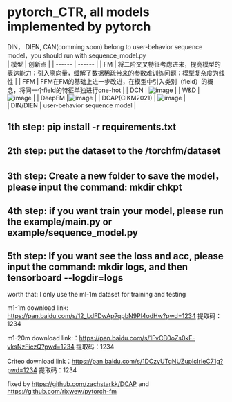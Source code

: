 pytorch_CTR, all models implemented by pytorch
===
DIN， DIEN, CAN(comming soon) belong to user-behavior sequence model，you should run with sequence_model.py  
| 模型 | 创新点 |
| ------ | ------ |
| FM | 将二阶交叉特征考虑进来，提高模型的表达能力；引入隐向量，缓解了数据稀疏带来的参数难训练问题；模型复杂度为线性 |
| FFM | FFM在FM的基础上进一步改进，在模型中引入类别（field）的概念，将同一个field的特征单独进行one-hot |
| DCN | ![image](https://user-images.githubusercontent.com/53995142/158001857-571f1289-10cb-4b80-9230-edd4d4de5459.png) |
| W&D | ![image](https://user-images.githubusercontent.com/53995142/157873175-99764297-86ac-4e29-9558-4adf3e9bfa31.png) |
| DeepFM |![image](https://user-images.githubusercontent.com/53995142/157873272-8f20c240-5f4a-477c-99e8-e3441030c6d3.png) |
| DCAP(CIKM2021) | ![image](https://user-images.githubusercontent.com/53995142/157872865-2a897619-2893-4a8c-8590-51b35f1d21a8.png) |  
| DIN/DIEN | user-behavior sequence model |

1th step: pip install -r requirements.txt
--
2th step: put the dataset to the /torchfm/dataset
--
3th step: Create a new folder to save the model，please input the command: mkdir chkpt
--
4th step: if you want train your model, please run the example/main.py or example/sequence_model.py
--
5th step: If you want see the loss and acc, please input the command: mkdir logs, and then tensorboard --logdir=logs
--
worth that: I only use the ml-1m dataset for training and testing

m1-1m download link: https://pan.baidu.com/s/12_LdFDwAp7qpbN9Pl4odHw?pwd=1234 提取码：1234 

m1-20m download link:：https://pan.baidu.com/s/1FvCB0oZs0kF-vksNzFiczQ?pwd=1234 提取码：1234 

Criteo download link：https://pan.baidu.com/s/1DCzyUTqNUZuplcIrIeC71g?pwd=1234 提取码：1234 

fixed by https://github.com/zachstarkk/DCAP and https://github.com/rixwew/pytorch-fm


